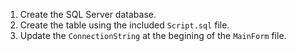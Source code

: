 ﻿1. Create the SQL Server database.
2. Create the table using the included `Script.sql` file.
3. Update the `ConnectionString` at the begining of the `MainForm` file.